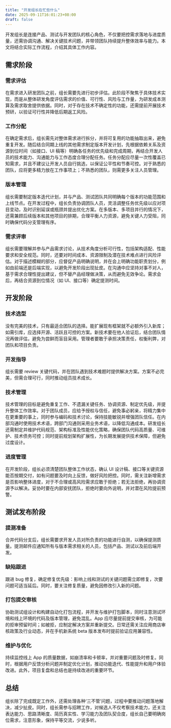 ```yaml
---
title: "开发组长在忙些什么"
date: 2025-09-11T16:01:23+08:00
draft: false
---
```


开发组长是连接产品、测试与开发团队的核心角色，不仅要把控需求落地与进度质量，还需协调沟通、解决关键技术问题，并带领团队持续提升整体效率与能力。本文将结合实际工作流程，介绍其具体工作内容。

## 需求阶段

### 需求评估

在需求进入研发团队之前，组长需要先进行初步评估。此阶段不聚焦于具体技术实现，而是从整体研发角度评估需求的价值、可行性、风险与工作量，为研发成本测算及需求取舍提供依据。同时，对于存在技术不确定性的功能，还需提前开展技术预研，以验证可行性并降低后期返工风险。

### 工作分配

在确定需求后，组长需先对整体需求进行拆分，并将可复用的功能抽取出来，避免重复开发。随后结合同期上线的其他需求制定版本开发计划，先根据依赖关系及资源到位时间（如接口、UI 稿等）明确各任务的优先级和完成周期，再结合开发人员的技术能力、沟通能力与工作态度合理分配任务。任务分配应尽量一次性覆盖已知需求，并且不建议让开发人员自行挑选，以保证公平性和节奏可控。对于熟悉的团队，应将更多精力放在工作事项上；不熟悉的团队，则需更多关注人员管理。

### 版本管理

组长需要制定版本迭代计划，并与产品、测试团队共同明确每个版本的功能范围和上线节点。在开发过程中，组长负责协调团队人员，灵活调整任务优先级以应对项目变动，及时识别延误或瓶颈并提出优化方案。在多版本、多项目并行的情况下，还需兼顾后续版本和其他项目的排期，合理平衡人力资源，避免关键人力受阻，同时确保代码分支管理有序。

### 需求评审

组长需要理解并参与产品需求讨论，从技术角度分析可行性，包括架构适配、性能要求和安全规范。同时，还要对时间成本、资源限制及潜在技术难点进行风险评估。对于描述模糊的部分，应督促产品明确说明，并在会上明确功能职责划分，例如由前端还是后端实现，以避免开发阶段出现扯皮。在沟通中应坚持对事不对人，基于需求合理性提出建议，但不替产品经理做决策，从而避免无效争论。需求会后，再结合资源到位情况（如 UI、接口等）确定提测时间。

## 开发阶段

### 技术选型

没有完美的技术，只有最适合团队的选择。能扩展现有框架就不必额外引入新库；如需引库，应选择开源、活跃且可控的方案。新技术要在他人验证后，结合团队情况再做评估，避免为尝鲜而盲目采用。管理者要敢于承担决策责任，权衡利弊，对团队和项目负责。

### 开发指导

组长需要 review 关键代码，并在团队遇到技术难题时提供解决方案。方案不必完美，但需合理可行，同时推动组员技术成长。

### 技术管理

技术管理的目标是避免重复工作、不遗漏关键任务、协调资源、制定优先级，并提升整体工作效率。对于团队成员，应给予授权与信任，避免事必躬亲，将精力集中在更重要的事上，同时参与编码和技术讨论，保持技能敏锐并增强团队信任。在内部沟通时使用技术术语，跨部门沟通则采用业务术语，以降低沟通成本。研发组长还需制定并维护代码规范、架构标准及性能优化策略，确保团队代码高质量、可维护、技术债务可控；同时提前规划架构扩展性，为长期发展提供技术保障，但避免过度设计。

### 进度管理

在开发阶段，组长必须清楚团队整体工作状态，确认 UI 设计稿、接口等关键资源能否按期交付，如有问题要及时向上反馈，做好风险把控。同时，需关注新增需求是否影响整体进度，对于不合理或高风险需求应敢于拒绝；若无法拒绝，再协调资源予以解决。妥协时要在内部安抚团队，拒绝时要向外说明，并对潜在风险提前预警。

## 测试发布阶段

### 提测准备

合并代码分支后，组长需要求开发人员对所负责的功能进行自测，以确保提测质量。提测邮件应通知所有与版本需求相关的人员，包括产品、测试以及前后端开发。

### 缺陷跟进

跟进 bug 修复，确定修复优先级：影响上线和测试的关键问题需立即修复，次要问题可适当延后。同时，要关注修复质量，避免因修改引入新的问题。

### 打包提交审核

协助测试组设计和构建自动化打包流程，并开发与维护打包脚本，同时注意测试环境和线上环境的代码及版本管理，避免混乱。App 应尽量提前提交审核，为可能的拒审预留时间；如被拒，应制定解决方案并重新提交。日常还需关注应用商店审核政策及行业动态，并在手机新系统 beta 版本发布时提前验证应用兼容性。

### 维护与优化

持续监控线上 App 的质量数据，如崩溃率和卡顿率，并对重要问题及时修复。同时，根据用户反馈分析问题并制定优化计划，推动功能迭代、性能提升和用户体验改进。此外，项目复盘和总结也是持续改进的重要环节。

## 总结

组长除了完成既定工作外，还需处理各种‘三不管’问题，过程中要推动问题落地解决，减少扯皮。同时，组长需参与招聘工作，对候选人不仅考察技术能力，还关注表达能力、思路清晰度、简历真实性、学习能力及团队契合度，组长自己要明确岗位需求，注意形象，保持平等交流，少说多听。